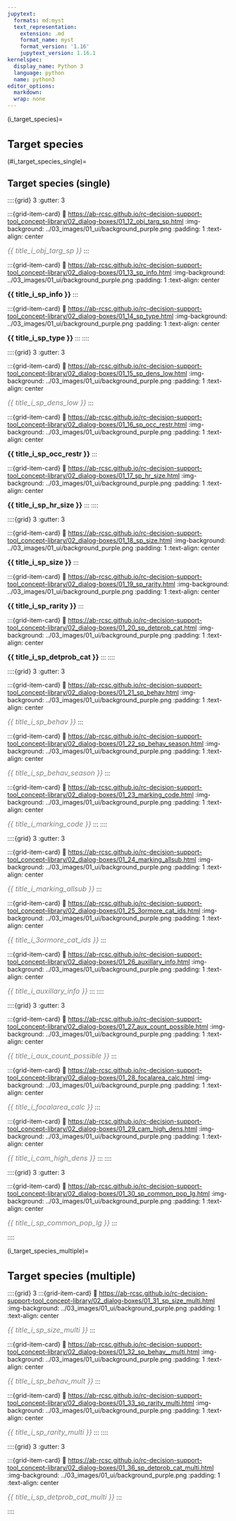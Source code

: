 ```yaml
---
jupytext:
  formats: md:myst
  text_representation:
    extension: .md
    format_name: myst
    format_version: '1.16'
    jupytext_version: 1.16.1
kernelspec:
  display_name: Python 3
  language: python
  name: python3
editor_options: 
  markdown: 
  wrap: none
---
```


<style>
  h1 {
    font-size: 1.5rem;font-weight: bold;
  }
</style>
(i_target_species)=

# Target species

(#i_target_species_single)=

## Target species (single)

::::{grid} 3
:gutter: 3

:::{grid-item-card}
:link: https://ab-rcsc.github.io/rc-decision-support-tool_concept-library/02_dialog-boxes/01_12_obj_targ_sp.html
:img-background: ../03_images/01_ui/background_purple.png
:padding: 1
:text-align: center

*<font color='grey'><font size='3'>{{ title_i_obj_targ_sp }}</font></font>*
:::

:::{grid-item-card}
:link: https://ab-rcsc.github.io/rc-decision-support-tool_concept-library/02_dialog-boxes/01_13_sp_info.html
:img-background: ../03_images/01_ui/background_purple.png
:padding: 1
:text-align: center

**<font size='3'>{{ title_i_sp_info }}</font></font>**
:::

:::{grid-item-card}
:link: https://ab-rcsc.github.io/rc-decision-support-tool_concept-library/02_dialog-boxes/01_14_sp_type.html
:img-background: ../03_images/01_ui/background_purple.png
:padding: 1
:text-align: center

**<font size='3'>{{ title_i_sp_type }}</font></font>**
:::
::::

::::{grid} 3
:gutter: 3

:::{grid-item-card}
:link: https://ab-rcsc.github.io/rc-decision-support-tool_concept-library/02_dialog-boxes/01_15_sp_dens_low.html
:img-background: ../03_images/01_ui/background_purple.png
:padding: 1
:text-align: center

*<font color='grey'><font size='3'>{{ title_i_sp_dens_low }}</font></font>*
:::

:::{grid-item-card}
:link: https://ab-rcsc.github.io/rc-decision-support-tool_concept-library/02_dialog-boxes/01_16_sp_occ_restr.html
:img-background: ../03_images/01_ui/background_purple.png
:padding: 1
:text-align: center

**<font size='3'>{{ title_i_sp_occ_restr }}</font></font>**
:::

:::{grid-item-card}
:link: https://ab-rcsc.github.io/rc-decision-support-tool_concept-library/02_dialog-boxes/01_17_sp_hr_size.html
:img-background: ../03_images/01_ui/background_purple.png
:padding: 1
:text-align: center

**<font size='3'>{{ title_i_sp_hr_size }}</font></font>**
:::
::::

::::{grid} 3
:gutter: 3

:::{grid-item-card}
:link: https://ab-rcsc.github.io/rc-decision-support-tool_concept-library/02_dialog-boxes/01_18_sp_size.html
:img-background: ../03_images/01_ui/background_purple.png
:padding: 1
:text-align: center

**<font size='3'>{{ title_i_sp_size }}</font></font>**
:::

:::{grid-item-card}
:link: https://ab-rcsc.github.io/rc-decision-support-tool_concept-library/02_dialog-boxes/01_19_sp_rarity.html
:img-background: ../03_images/01_ui/background_purple.png
:padding: 1
:text-align: center

**<font size='3'>{{ title_i_sp_rarity }}</font></font>**
:::


:::{grid-item-card}
:link: https://ab-rcsc.github.io/rc-decision-support-tool_concept-library/02_dialog-boxes/01_20_sp_detprob_cat.html
:img-background: ../03_images/01_ui/background_purple.png
:padding: 1
:text-align: center

**<font size='3'>{{ title_i_sp_detprob_cat }}</font></font>**
:::
::::

::::{grid} 3
:gutter: 3

:::{grid-item-card}
:link: https://ab-rcsc.github.io/rc-decision-support-tool_concept-library/02_dialog-boxes/01_21_sp_behav.html
:img-background: ../03_images/01_ui/background_purple.png
:padding: 1
:text-align: center

*<font color='grey'><font size='3'>{{ title_i_sp_behav }}</font></font>*
:::

:::{grid-item-card}
:link: https://ab-rcsc.github.io/rc-decision-support-tool_concept-library/02_dialog-boxes/01_22_sp_behav_season.html
:img-background: ../03_images/01_ui/background_purple.png
:padding: 1
:text-align: center

*<font color='grey'><font size='3'>{{ title_i_sp_behav_season }}</font></font>*
:::

:::{grid-item-card}
:link: https://ab-rcsc.github.io/rc-decision-support-tool_concept-library/02_dialog-boxes/01_23_marking_code.html
:img-background: ../03_images/01_ui/background_purple.png
:padding: 1
:text-align: center

*<font color='grey'><font size='3'>{{ title_i_marking_code }}</font></font>*
:::
::::

::::{grid} 3
:gutter: 3

:::{grid-item-card}
:link: https://ab-rcsc.github.io/rc-decision-support-tool_concept-library/02_dialog-boxes/01_24_marking_allsub.html
:img-background: ../03_images/01_ui/background_purple.png
:padding: 1
:text-align: center

*<font color='grey'><font size='3'>{{ title_i_marking_allsub }}</font></font>*
:::

:::{grid-item-card}
:link: https://ab-rcsc.github.io/rc-decision-support-tool_concept-library/02_dialog-boxes/01_25_3ormore_cat_ids.html
:img-background: ../03_images/01_ui/background_purple.png
:padding: 1
:text-align: center

*<font color='grey'><font size='3'>{{ title_i_3ormore_cat_ids }}</font></font>*
:::

:::{grid-item-card}
:link: https://ab-rcsc.github.io/rc-decision-support-tool_concept-library/02_dialog-boxes/01_26_auxillary_info.html
:img-background: ../03_images/01_ui/background_purple.png
:padding: 1
:text-align: center

*<font color='grey'><font size='3'>{{ title_i_auxillary_info }}</font></font>*
:::
::::

::::{grid} 3
:gutter: 3

:::{grid-item-card}
:link: https://ab-rcsc.github.io/rc-decision-support-tool_concept-library/02_dialog-boxes/01_27_aux_count_possible.html
:img-background: ../03_images/01_ui/background_purple.png
:padding: 1
:text-align: center

*<font color='grey'><font size='3'>{{ title_i_aux_count_possible }}</font></font>*
:::

:::{grid-item-card}
:link: https://ab-rcsc.github.io/rc-decision-support-tool_concept-library/02_dialog-boxes/01_28_focalarea_calc.html
:img-background: ../03_images/01_ui/background_purple.png
:padding: 1
:text-align: center

*<font color='grey'><font size='3'>{{ title_i_focalarea_calc }}</font></font>*
:::

:::{grid-item-card}
:link: https://ab-rcsc.github.io/rc-decision-support-tool_concept-library/02_dialog-boxes/01_29_cam_high_dens.html
:img-background: ../03_images/01_ui/background_purple.png
:padding: 1
:text-align: center

*<font color='grey'><font size='3'>{{ title_i_cam_high_dens }}</font></font>*
:::
::::

::::{grid} 3
:gutter: 3

:::{grid-item-card}
:link: https://ab-rcsc.github.io/rc-decision-support-tool_concept-library/02_dialog-boxes/01_30_sp_common_pop_lg.html
:img-background: ../03_images/01_ui/background_purple.png
:padding: 1
:text-align: center

*<font color='grey'><font size='3'>{{ title_i_sp_common_pop_lg }}</font></font>*
:::

::::

(i_target_species_multiple)=
# Target species (multiple)

::::{grid} 3
:::{grid-item-card}
:link: https://ab-rcsc.github.io/rc-decision-support-tool_concept-library/02_dialog-boxes/01_31_sp_size_multi.html
:img-background: ../03_images/01_ui/background_purple.png
:padding: 1
:text-align: center

*<font color='grey'><font size='3'>{{ title_i_sp_size_multi }}</font></font>*
:::

:::{grid-item-card}
:link: https://ab-rcsc.github.io/rc-decision-support-tool_concept-library/02_dialog-boxes/01_32_sp_behav__multi.html
:img-background: ../03_images/01_ui/background_purple.png
:padding: 1
:text-align: center

*<font color='grey'><font size='3'>{{ title_i_sp_behav_mult }}</font></font>*
:::

:::{grid-item-card}
:link: https://ab-rcsc.github.io/rc-decision-support-tool_concept-library/02_dialog-boxes/01_33_sp_rarity_multi.html
:img-background: ../03_images/01_ui/background_purple.png
:padding: 1
:text-align: center

*<font color='grey'><font size='3'>{{ title_i_sp_rarity_multi }}</font></font>*
:::
::::

::::{grid} 3
:gutter: 3

:::{grid-item-card}
:link: https://ab-rcsc.github.io/rc-decision-support-tool_concept-library/02_dialog-boxes/01_36_sp_detprob_cat_multi.html
:img-background: ../03_images/01_ui/background_purple.png
:padding: 1
:text-align: center

*<font color='grey'><font size='3'>{{ title_i_sp_detprob_cat_multi }}</font></font>*
:::

::::